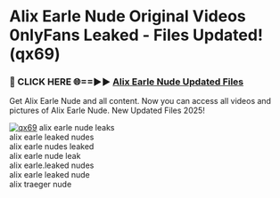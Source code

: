 # Alix Earle Nude Original Videos 0nlyFans Leaked - Files Updated! (qx69)

<h3>🔴 CLICK HERE 🌐==►► <a href="https://tinyurl.com/yrmya6cz" rel="nofollow">Alix Earle Nude Updated Files</a></h3>

Get Alix Earle Nude and all content. Now you can access all videos and pictures of Alix Earle Nude. New Updated Files 2025!

[![qx69](https://i.imgur.com/FMdXYCs.gif)](https://tinyurl.com/yrmya6cz)
alix earle nude leaks<br>
alix earle leaked nudes<br>
alix earle nudes leaked<br>
alix earle nude leak<br>
alix earle.leaked nudes<br>
alix earle leaked nude<br>
alix traeger nude